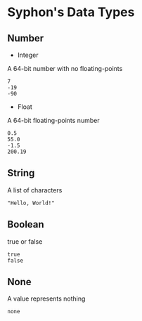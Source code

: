 # Syphon's Data Types

## Number

- Integer

A 64-bit number with no floating-points

```
7
-19
-90
```

- Float

A 64-bit floating-points number

```
0.5
55.0
-1.5
200.19
```

## String

A list of characters

```
"Hello, World!"
```

## Boolean

true or false

```
true
false
```

## None

A value represents nothing

```
none
```
